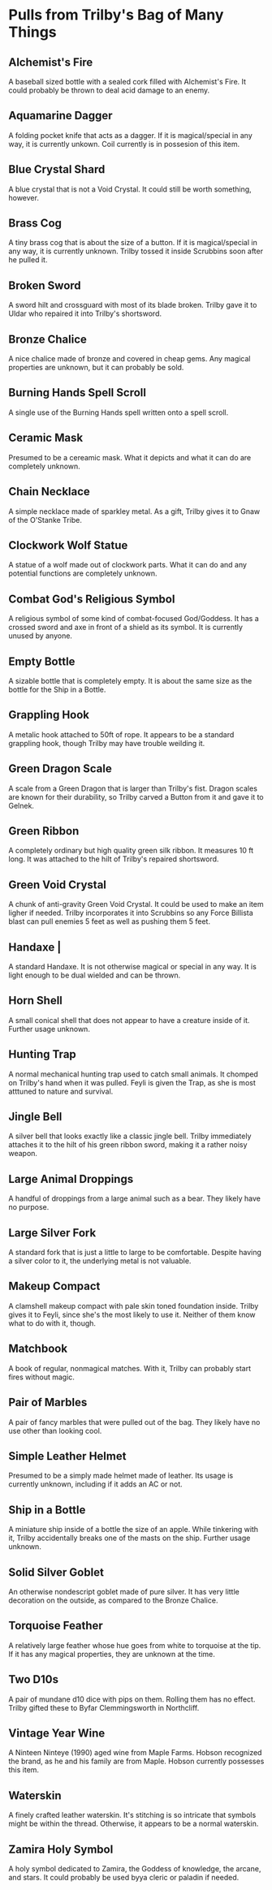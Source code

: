 # Pulls from Trilby's Bag of Many Things

## Alchemist's Fire 

A baseball sized bottle with a sealed cork filled with Alchemist's Fire. It could probably be thrown to deal acid damage to an enemy.

## Aquamarine Dagger

A folding pocket knife that acts as a dagger. If it is magical/special in any way, it is currently unkown. Coil currently is in possesion of this item.

## Blue Crystal Shard 

A blue crystal that is not a Void Crystal. It could still be worth something, however.

## Brass Cog 

A tiny brass cog that is about the size of a button. If it is magical/special in any way, it is currently unknown. Trilby tossed it inside Scrubbins soon after he pulled it.

## Broken Sword

A sword hilt and crossguard with most of its blade broken. Trilby gave it to Uldar who repaired it into Trilby's shortsword.

## Bronze Chalice 

A nice chalice made of bronze and covered in cheap gems. Any magical properties are unknown, but it can probably be sold.

## Burning Hands Spell Scroll

A single use of the Burning Hands spell written onto a spell scroll.

## Ceramic Mask 

Presumed to be a cereamic mask. What it depicts and what it can do are completely unknown.

## Chain Necklace 

A simple necklace made of sparkley metal. As a gift, Trilby gives it to Gnaw of the O'Stanke Tribe.

## Clockwork Wolf Statue 

A statue of a wolf made out of clockwork parts. What it can do and any potential functions are completely unknown.

## Combat God's Religious Symbol 

A religious symbol of some kind of combat-focused God/Goddess. It has a crossed sword and axe in front of a shield as its symbol. It is currently unused by anyone.

## Empty Bottle

A sizable bottle that is completely empty. It is about the same size as the bottle for the Ship in a Bottle.

## Grappling Hook 

A metalic hook attached to 50ft of rope. It appears to be a standard grappling hook, though Trilby may have trouble weilding it.

## Green Dragon Scale

A scale from a Green Dragon that is larger than Trilby's fist. Dragon scales are known for their durability, so Trilby carved a Button from it and gave it to Gelnek.

## Green Ribbon

A completely ordinary but high quality green silk ribbon. It measures 10 ft long. It was attached to the hilt of Trilby's repaired shortsword.

## Green Void Crystal

A chunk of anti-gravity Green Void Crystal. It could be used to make an item ligher if needed. Trilby incorporates it into Scrubbins so any Force Billista blast can pull enemies 5 feet as well as pushing them 5 feet.

## Handaxe |

A standard Handaxe. It is not otherwise magical or special in any way. It is light enough to be dual wielded and can be thrown.

## Horn Shell

A small conical shell that does not appear to have a creature inside of it. Further usage unknown.

## Hunting Trap

A normal mechanical hunting trap used to catch small animals. It chomped on Trilby's hand when it was pulled. Feyli is given the Trap, as she is most atttuned to nature and survival.

## Jingle Bell

A silver bell that looks exactly like a classic jingle bell. Trilby immediately attaches it to the hilt of his green ribbon sword, making it a rather noisy weapon.

## Large Animal Droppings 

A handful of droppings from a large animal such as a bear. They likely have no purpose.

## Large Silver Fork 

A standard fork that is just a little to large to be comfortable. Despite having a silver color to it, the underlying metal is not valuable.

## Makeup Compact

A clamshell makeup compact with pale skin toned foundation inside. Trilby gives it to Feyli, since she's the most likely to use it. Neither of them know what to do with it, though.

## Matchbook 

A book of regular, nonmagical matches. With it, Trilby can probably start fires without magic.

## Pair of Marbles 

A pair of fancy marbles that were pulled out of the bag. They likely have no use other than looking cool.

## Simple Leather Helmet 

Presumed to be a simply made helmet made of leather. Its usage is currently unknown, including if it adds an AC or not.

## Ship in a Bottle 

A miniature ship inside of a bottle the size of an apple. While tinkering with it, Trilby accidentally breaks one of the masts on the ship. Further usage unknown.

## Solid Silver Goblet

An otherwise nondescript goblet made of pure silver. It has very little decoration on the outside, as compared to the Bronze Chalice. 

## Torquoise Feather

A relatively large feather whose hue goes from white to torquoise at the tip. If it has any magical properties, they are unknown at the time.

## Two D10s

A pair of mundane d10 dice with pips on them. Rolling them has no effect. Trilby gifted these to Byfar Clemmingsworth in Northcliff.

## Vintage Year Wine

A Ninteen Ninteye (1990) aged wine from Maple Farms. Hobson recognized the brand, as he and his family are from Maple. Hobson currently possesses this item.

## Waterskin

A finely crafted leather waterskin. It's stitching is so intricate that symbols might be within the thread. Otherwise, it appears to be a normal waterskin.

## Zamira Holy Symbol 

A holy symbol dedicated to Zamira, the Goddess of knowledge, the arcane, and stars. It could probably be used byya cleric or paladin if needed.